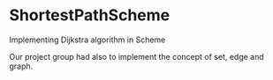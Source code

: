 # ShortestPathScheme
Implementing Dijkstra algorithm in Scheme

Our project group had also to implement the concept of set, edge and graph.
